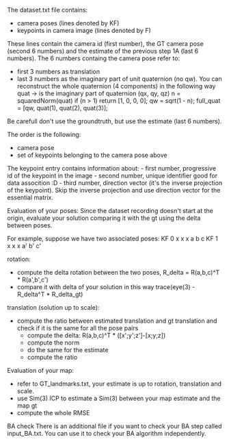 The dataset.txt file contains:
 - camera poses (lines denoted by KF)
 - keypoints in camera image (lines denoted by F)
 
These lines contain the camera id (first number), the GT camera pose (second 6 numbers) and the estimate of the previous step 1A (last 6 numbers). The 6 numbers containg the camera pose refer to:
- first 3 numbers as translation
- last 3 numbers as the imaginary part of unit quaternion (no qw). You can reconstruct the whole quaternion (4 components) in the following way 
	quat -> is the imaginary part of quaternion (qx, qy, qz)
	n = squaredNorm(quat)
	if (n > 1)
	 return [1, 0, 0, 0];
	qw = sqrt(1 - n);
	full_quat = [qw, quat(1), quat(2), quat(3)]; 
 
Be carefull don't use the groundtruth, but use the estimate (last 6 numbers).

The order is the following:
- camera pose
- set of keypoints belonging to the camera pose above

The keypoint entry contains information about: 
	- first number, progressive id of the keypoint in the image
	- second number, unique identifier good for data assocition :D
	- third number, direction vector (it's the inverse projection of the keypoint). Skip the inverse projection and use direction vector for the essential matrix.
	
Evaluation of your poses:
Since the dataset recording doesn't start at the origin, evaluate your solution comparing it with the gt using the delta between poses.

For example, suppose we have two associated poses:
KF 0 x x x a  b  c
KF 1 x x x a' b' c'

rotation:
- compute the delta rotation between the two poses, R_delta = R(a,b,c)^T  * R(a',b',c')
- compare it with delta of your solution in this way trace(eye(3) - R_delta^T * R_delta_gt)

translation (solution up to scale):
- compute the ratio between estimated translation and gt translation and check if it is the same for all the pose pairs
	- compute the delta: R(a,b,c)^T * ([x';y';z']-[x;y;z])
	- compute the norm
	- do the same for the estimate
	- compute the ratio

Evaluation of your map:
- refer to GT_landmarks.txt, your estimate is up to rotation, translation and scale. 
- use Sim(3) ICP to estimate a Sim(3) between your map estimate and the map gt
- compute the whole RMSE   


BA check
There is an additional file if you want to check your BA step called input_BA.txt. 
You can use it to check your BA algorithm independently. 



